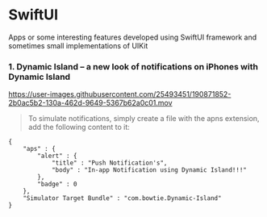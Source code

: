 # SwiftUI
Apps or some interesting features developed using SwiftUI framework and sometimes small implementations of UIKit

### 1. Dynamic Island – a new look of notifications on iPhones with Dynamic Island

https://user-images.githubusercontent.com/25493451/190871852-2b0ac5b2-130a-462d-9649-5367b62a0c01.mov

> To simulate notifications, simply create a file with the apns extension, add the following content to it:

    {
        "aps" : {
            "alert" : {
                "title" : "Push Notification's",
                "body" : "In-app Notification using Dynamic Island!!!"
            },
            "badge" : 0
        },
        "Simulator Target Bundle" : "com.bowtie.Dynamic-Island"
    }
